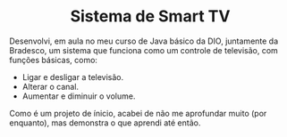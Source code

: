 ## <h1 align="center"> Sistema de Smart TV </h1>

Desenvolvi, em aula no meu curso de Java básico da DIO, juntamente da Bradesco, um sistema que funciona como um controle de televisão, com funções básicas, como:

- Ligar e desligar a televisão.
- Alterar o canal.
- Aumentar e diminuir o volume.

Como é um projeto de ínicio, acabei de não me aprofundar muito (por enquanto), mas demonstra o que aprendi até então.
